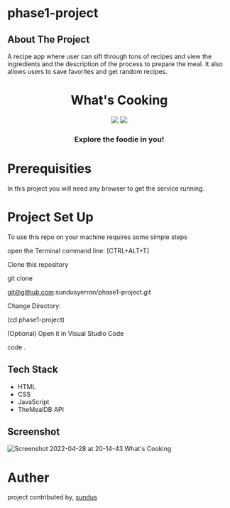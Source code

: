 # phase1-project
## About The Project

A recipe app where user can sift through tons of recipes and view the ingredients and the description of the process to prepare the meal. It also allows users to save favorites and get random recipes.


<h1 align="center">What's Cooking</h1>
<p align="center">
   <img src="https://forthebadge.com/images/badges/built-with-love.svg" />
   <img src="https://forthebadge.com/images/badges/made-with-javascript.svg" />
</p>
<h3 align="center">Explore the foodie in you!</h3>

# Prerequisities

In this project you will need any browser to get the service running.

 # Project Set Up

To use this repo on your machine requires some simple steps

open the Terminal command line: [CTRL+ALT+T]

Clone this repository

git clone

git@github.com:sundusyerron/phase1-project.git

Change Directory:

(cd phase1-project)

(Optional) Open it in Visual Studio Code

code .

## Tech Stack

- HTML
- CSS
- JavaScript
- TheMealDB API

## Screenshot

![Screenshot 2022-04-28 at 20-14-43 What's Cooking](https://user-images.githubusercontent.com/77227201/165779453-b5127b24-a533-4f61-ac20-96bf3b7a18e3.png)
# Auther
project contributed by,
[sundus](https://github.com/sundusyerron/phase1-project)
